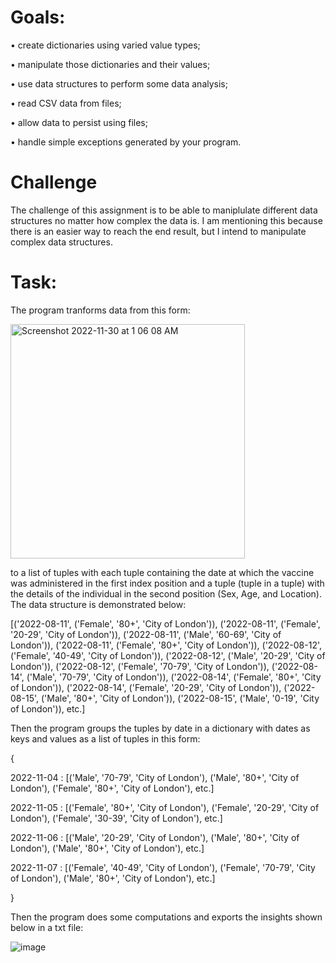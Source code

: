 # Goals:
• create dictionaries using varied value types;

• manipulate those dictionaries and their values;

• use data structures to perform some data analysis;

• read CSV data from files;

• allow data to persist using files;

• handle simple exceptions generated by your program.

# Challenge
The challenge of this assignment is to be able to maniplulate different data structures no matter how complex the data is. I am mentioning this because there is an easier way to reach the end result, but I intend to manipulate complex data structures.
# Task:
The program tranforms data from this form:

<img width="375" alt="Screenshot 2022-11-30 at 1 06 08 AM" src="https://user-images.githubusercontent.com/119257994/204720429-6dfd4ddc-5f09-4edc-a361-9bac004b2861.png">

to a list of tuples with each tuple containing the date at which the vaccine was administered in the first index position and a tuple (tuple in a tuple) with the details of the individual in the second position (Sex, Age, and Location). The data structure is demonstrated below:

[('2022-08-11', ('Female', '80+', 'City of London')), ('2022-08-11', ('Female', '20-29', 'City of London')), 
('2022-08-11', ('Male', '60-69', 'City of London')), ('2022-08-11', ('Female', '80+', 'City of London')), 
('2022-08-12', ('Female', '40-49', 'City of London')), ('2022-08-12', ('Male', '20-29', 'City of London')), 
('2022-08-12', ('Female', '70-79', 'City of London')), ('2022-08-14', ('Male', '70-79', 'City of London')), 
('2022-08-14', ('Female', '80+', 'City of London')), ('2022-08-14', ('Female', '20-29', 'City of London')), 
('2022-08-15', ('Male', '80+', 'City of London')), ('2022-08-15', ('Male', '0-19', 'City of London')), etc.]

Then the program groups the tuples by date in a dictionary with dates as keys and values as a list of tuples in this form:

{

2022-11-04  :  [('Male', '70-79', 'City of London'), ('Male', '80+', 'City of London'), ('Female', '80+', 'City of London'), etc.]

2022-11-05  :  [('Female', '80+', 'City of London'), ('Female', '20-29', 'City of London'), ('Female', '30-39', 'City of London'), etc.]

2022-11-06  :  [('Male', '20-29', 'City of London'), ('Male', '80+', 'City of London'), ('Male', '80+', 'City of London'), etc.]

2022-11-07  :  [('Female', '40-49', 'City of London'), ('Female', '70-79', 'City of London'), ('Male', '80+', 'City of London'), etc.]

}

Then the program does some computations and exports the insights shown below in a txt file:

![image](https://user-images.githubusercontent.com/119257994/204722554-74306d51-0de6-41b7-b4d4-0354a27c1bb5.png)

